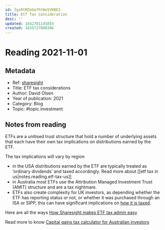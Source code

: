 ```yaml
---
id: IgzRtMZeUa7htWo5VKBE3
title: Etf Tax Consideration
desc: ''
updated: 1642701145854
created: 1635727808386
---
```

# Reading 2021-11-01

## Metadata

- Ref: [sharesight](https://www.sharesight.com/blog/how-to-track-exchange-traded-funds-etfs/)
- Title: ETF tax considerations
- Author: David Olsen
- Year of publication: 2021
- Category: Blog
- Topic: #topic.investment

## Notes from reading

ETFs are a unitised trust structure that hold a number of underlying assets that each have their own tax implications on distributions earned by the ETF.

The tax implications will vary by region

- in the USA distributions earned by the ETF are typically treated as ‘ordinary dividends’ and taxed accordingly. Read more about [[etf tax in us|notes.reading.etf-tax-us]]
- in Australia most ETFs use the Attribution Managed Investment Trust (AMIT) structure and are a tax nightmare.
- ETFs also create complexity for UK investors, as depending whether the ETF has reporting status or not, or whether it was purchased through an ISA or SIPP, this can have significant implications on [how it is taxed](https://www.justetf.com/en/news/passive-investing/how-etfs-are-taxed-in-the-uk.html).

Here are all the ways [How Sharesight makes ETF tax admin easy](https://www.sharesight.com/blog/how-sharesight-makes-etf-tax-admin-easy/)

Read more to know [Capital gains tax calculator for Australian investors](https://www.sharesight.com/blog/capital-gains-tax-calculator-for-australian-investors/)